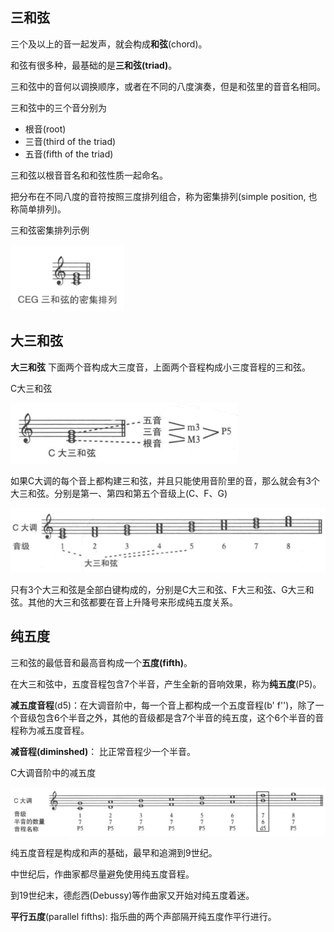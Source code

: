 
## 三和弦

三个及以上的音一起发声，就会构成**和弦**(chord)。

和弦有很多种，最基础的是**三和弦(triad)**。

三和弦中的音何以调换顺序，或者在不同的八度演奏，但是和弦里的音音名相同。

三和弦中的三个音分别为
+ 根音(root)
+ 三音(third of the triad)
+ 五音(fifth of the triad)

三和弦以根音音名和和弦性质一起命名。

把分布在不同八度的音符按照三度排列组合，称为密集排列(simple position, 也称简单排列)。

三和弦密集排列示例

![simple-position](img/simple-position.png)

## 大三和弦

**大三和弦** 下面两个音构成大三度音，上面两个音程构成小三度音程的三和弦。

C大三和弦

![c-major-triad](img/c-major-triad.png)

如果C大调的每个音上都构建三和弦，并且只能使用音阶里的音，那么就会有3个大三和弦。分别是第一、第四和第五个音级上(C、F、G)

![c-major-triad2](img/c-major-triad2.png)

只有3个大三和弦是全部白键构成的，分别是C大三和弦、F大三和弦、G大三和弦。其他的大三和弦都要在音上升降号来形成纯五度关系。

## 纯五度

三和弦的最低音和最高音构成一个**五度(fifth)**。

在大三和弦中，五度音程包含7个半音，产生全新的音响效果，称为**纯五度**(P5)。

**减五度音程**(d5)：在大调音阶中，每一个音上都构成一个五度音程(b' f'')，除了一个音级包含6个半音之外，其他的音级都是含7个半音的纯五度，这个6个半音的音程称为减五度音程。

**减音程(diminshed)**： 比正常音程少一个半音。

C大调音阶中的减五度

![c-major-dimished](img/c-major-diminshed.png)

纯五度音程是构成和声的基础，最早和追溯到9世纪。

中世纪后，作曲家都尽量避免使用纯五度音程。

到19世纪末，德彪西(Debussy)等作曲家又开始对纯五度着迷。

**平行五度**(parallel fifths): 指乐曲的两个声部隔开纯五度作平行进行。

